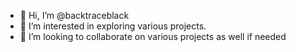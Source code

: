 - 👋 Hi, I’m @backtraceblack
- 👀 I’m interested in exploring various projects. 
- 💞️ I’m looking to collaborate on various projects as well if needed

<!---
backtraceblack/backtraceblack is a ✨ special ✨ repository because its `README.md` (this file) appears on your GitHub profile.
You can click the Preview link to take a look at your changes.
--->
